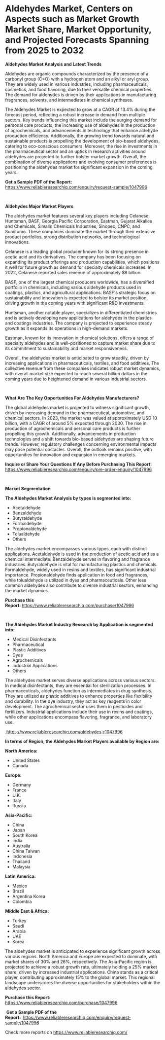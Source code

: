 <p><h1>Aldehydes Market, Centers on Aspects such as Market Growth Market Share, Market Opportunity, and Projected Forecasts Spanning from 2025 to 2032</h1></p><p><strong>Aldehydes Market Analysis and Latest Trends</strong></p>
<p><p>Aldehydes are organic compounds characterized by the presence of a carbonyl group (C=O) with a hydrogen atom and an alkyl or aryl group. They are widely used in various industries, including pharmaceuticals, cosmetics, and food flavoring, due to their versatile chemical properties. The demand for aldehydes is driven by their applications in manufacturing fragrances, solvents, and intermediates in chemical syntheses.</p><p>The Aldehydes Market is expected to grow at a CAGR of 13.4% during the forecast period, reflecting a robust increase in demand from multiple sectors. Key trends influencing this market include the surging demand for personal care products, the increasing use of aldehydes in the production of agrochemicals, and advancements in technology that enhance aldehyde production efficiency. Additionally, the growing trend towards natural and sustainable products is propelling the development of bio-based aldehydes, catering to eco-conscious consumers. Moreover, the rise in investments in the pharmaceutical sector and an uptick in research activities around aldehydes are projected to further bolster market growth. Overall, the combination of diverse applications and evolving consumer preferences is positioning the aldehydes market for significant expansion in the coming years.</p></p>
<p><strong>Get a Sample PDF of the Report:&nbsp;</strong> <a href="https://www.reliableresearchiq.com/enquiry/request-sample/1047996?utm_campaign=1088&utm_medium=2&utm_source=Github&utm_content=ia&utm_term=10012025&utm_id=aldehydes">https://www.reliableresearchiq.com/enquiry/request-sample/1047996</a></p>
<p>&nbsp;</p>
<p><strong>Aldehydes Major Market Players</strong></p>
<p><p>The aldehydes market features several key players including Celanese, Huntsman, BASF, Georgia Pacific Corporation, Eastman, Gujarat Alkalies and Chemicals, Simalin Chemicals Industries, Sinopec, CNPC, and Sumitomo. These companies dominate the market through their extensive product portfolios, strong distribution networks, and technological innovations.</p><p>Celanese is a leading global producer known for its strong presence in acetic acid and its derivatives. The company has been focusing on expanding its product offerings and production capabilities, which positions it well for future growth as demand for specialty chemicals increases. In 2022, Celanese reported sales revenue of approximately $8 billion.</p><p>BASF, one of the largest chemical producers worldwide, has a diversified portfolio in chemicals, including various aldehyde products used in coatings, plastics, and agricultural applications. BASF's strategic focus on sustainability and innovation is expected to bolster its market position, driving growth in the coming years with significant R&D investments.</p><p>Huntsman, another notable player, specializes in differentiated chemistries and is actively developing new applications for aldehydes in the plastics and coatings industries. The company is projected to experience steady growth as it expands its operations in high-demand markets.</p><p>Eastman, known for its innovation in chemical solutions, offers a range of specialty aldehydes and is well-positioned to capture market share due to its commitment to sustainability and market responsiveness.</p><p>Overall, the aldehydes market is anticipated to grow steadily, driven by increasing applications in pharmaceuticals, textiles, and food additives. The collective revenue from these companies indicates robust market dynamics, with overall market size expected to reach several billion dollars in the coming years due to heightened demand in various industrial sectors.</p></p>
<p>&nbsp;</p>
<p><strong>What Are The Key Opportunities For Aldehydes Manufacturers?</strong></p>
<p><p>The global aldehydes market is projected to witness significant growth, driven by increasing demand in the pharmaceutical, automotive, and chemical sectors. In 2023, the market was valued at approximately USD 10 billion, with a CAGR of around 5% expected through 2030. The rise in production of agrochemicals and personal care products is further propelling this growth. Additionally, advancements in production technologies and a shift towards bio-based aldehydes are shaping future trends. However, regulatory challenges concerning environmental impacts may pose potential obstacles. Overall, the outlook remains positive, with opportunities for innovation and expansion in emerging markets.</p></p>
<p><strong>Inquire or Share Your Questions If Any Before Purchasing This Report:</strong> <a href="https://www.reliableresearchiq.com/enquiry/pre-order-enquiry/1047996?utm_campaign=1088&utm_medium=2&utm_source=Github&utm_content=ia&utm_term=10012025&utm_id=aldehydes">https://www.reliableresearchiq.com/enquiry/pre-order-enquiry/1047996</a></p>
<p>&nbsp;</p>
<p><strong>Market Segmentation</strong></p>
<p><strong>The Aldehydes Market Analysis by types is segmented into:</strong></p>
<p><ul><li>Acetaldehyde</li><li>Benzaldehyde</li><li>Butyraldehyde</li><li>Formaldehyde</li><li>Propionaldehyde</li><li>Tolualdehyde</li><li>Others</li></ul></p>
<p><p>The aldehydes market encompasses various types, each with distinct applications. Acetaldehyde is used in the production of acetic acid and as a chemical intermediate. Benzaldehyde serves in flavoring and fragrance industries. Butyraldehyde is vital for manufacturing plastics and chemicals. Formaldehyde, widely used in resins and textiles, has significant industrial importance. Propionaldehyde finds application in food and fragrances, while tolualdehyde is utilized in dyes and pharmaceuticals. Other less common aldehydes also contribute to diverse industrial sectors, enhancing the market dynamics.</p></p>
<p><strong>Purchase this Report:&nbsp;</strong><a href="https://www.reliableresearchiq.com/purchase/1047996?utm_campaign=1088&utm_medium=2&utm_source=Github&utm_content=ia&utm_term=10012025&utm_id=aldehydes">https://www.reliableresearchiq.com/purchase/1047996</a></p>
<p>&nbsp;</p>
<p><strong>The Aldehydes Market Industry Research by Application is segmented into:</strong></p>
<p><ul><li>Medical Disinfectants</li><li>Pharmaceutical</li><li>Plastic Additives</li><li>Dyes</li><li>Agrochemicals</li><li>Industrial Applications</li><li>Others</li></ul></p>
<p><p>The aldehydes market serves diverse applications across various sectors. In medical disinfectants, they are essential for sterilization processes. In pharmaceuticals, aldehydes function as intermediates in drug synthesis. They are utilized as plastic additives to enhance properties like flexibility and durability. In the dye industry, they act as key reagents in color development. The agrochemical sector uses them in pesticides and fertilizers. Industrial applications include their use in resins and coatings, while other applications encompass flavoring, fragrance, and laboratory use.</p></p>
<p><a href="https://www.reliableresearchiq.com/aldehydes-r1047996?utm_campaign=1088&utm_medium=2&utm_source=Github&utm_content=ia&utm_term=10012025&utm_id=aldehydes">&nbsp;https://www.reliableresearchiq.com/aldehydes-r1047996</a></p>
<p><strong>In terms of Region, the Aldehydes Market Players available by Region are:</strong></p>
<p>
    <p> <strong> North America: </strong>
        <ul>
            <li>United States</li>
            <li>Canada</li>
        </ul>
        </p> 
    <p> <strong> Europe: </strong>
        <ul>
            <li>Germany</li>
            <li>France</li>
            <li>U.K.</li>
            <li>Italy</li>
            <li>Russia</li>
        </ul>
        </p> 
    <p> <strong> Asia-Pacific: </strong>
        <ul>
            <li>China</li>
            <li>Japan</li>
            <li>South Korea</li>
            <li>India</li>
            <li>Australia</li>
            <li>China Taiwan</li>
            <li>Indonesia</li>
            <li>Thailand</li>
            <li>Malaysia</li>
        </ul>
        </p> 
    <p> <strong> Latin America: </strong>
        <ul>
            <li>Mexico</li>
            <li>Brazil</li>
            <li>Argentina Korea</li>
            <li>Colombia</li>
        </ul>
        </p> 
    <p> <strong> Middle East & Africa: </strong>
        <ul>
            <li>Turkey</li>
            <li>Saudi</li>
            <li>Arabia</li>
            <li>UAE</li>
            <li>Korea</li>
        </ul>
    </p>
    </p>
<p><p>The aldehydes market is anticipated to experience significant growth across various regions. North America and Europe are expected to dominate, with market shares of 30% and 26%, respectively. The Asia-Pacific region is projected to achieve a robust growth rate, ultimately holding a 25% market share, driven by increased industrial applications. China stands as a critical player, contributing approximately 15% to the global market. This regional landscape underscores the diverse opportunities for stakeholders within the aldehydes sector.</p></p>
<p><strong>Purchase this Report: </strong><a href="https://www.reliableresearchiq.com/purchase/1047996?utm_campaign=1088&utm_medium=2&utm_source=Github&utm_content=ia&utm_term=10012025&utm_id=aldehydes">https://www.reliableresearchiq.com/purchase/1047996</a></p>
<p>&nbsp;<strong>Get a Sample PDF of the Report:&nbsp;&nbsp;</strong><a href="https://www.reliableresearchiq.com/enquiry/request-sample/1047996?utm_campaign=1088&utm_medium=2&utm_source=Github&utm_content=ia&utm_term=10012025&utm_id=aldehydes">https://www.reliableresearchiq.com/enquiry/request-sample/1047996</a></p>
<p><strong></strong></p>
<p>Check more reports on <a href="https://www.reliableresearchiq.com/?utm_campaign=1088&utm_medium=2&utm_source=Github&utm_content=ia&utm_term=10012025&utm_id=aldehydes">https://www.reliableresearchiq.com/</a></p>